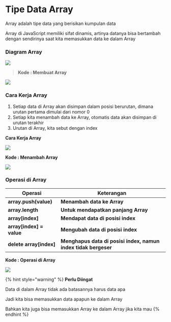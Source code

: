 # Tipe Data Array

Array adalah tipe data yang berisikan kumpulan data

Array di JavaScript memiliki sifat dinamis, artinya datanya bisa bertambah dengan sendirinya saat kita memasukkan data ke dalam Array

### **Diagram Array**

![](https://lh3.googleusercontent.com/dZ7WbflDc7uuSmiExGHllAqbgDudDTMMCk-mABwzRxjYNza1eMAq\_b3\_48xfgzU8GX-FefwQhqwe3KHsXkWGML7YtW6AxWVOU2t0f5zKy5kZhcwJt0Vkz\_xfErQEDdeIcuEBxdi7tYhLeRjz34X4Ew)

> **Kode : Membuat Array**
>
>

![](https://lh4.googleusercontent.com/ELPx-ZVIYDmKdUdKQtGghjfZG01yQst1r337h9luzh-MagBpyNNguoSnkOn5hbZ\_xxm9v0KRM9PQaTWaDLnF1vL56H8Jwr2XCQgE5w9qp9-lEJxHysOKfsbY9Kv-C1fHUQ0C0zNHe21zpxvU1KKZSg)

### **Cara Kerja Array**

1. Setiap data di Array akan disimpan dalam posisi berurutan, dimana urutan pertama dimulai dari nomor 0
2. Setiap kita menambah data ke Array, otomatis data akan disimpan di urutan terakhir
3. Urutan di Array, kita sebut dengan index

**Cara Kerja Array**

![](https://lh5.googleusercontent.com/z1mFvj9NOtrvLJoTGFMFEf6WOskqdD4Yl0T2C6Vn\_TIMumFaYQs9zXbkOY710kWSAg8VJ1RTsBPfW5\_IupInvH\_w1nVtvDzHqgTmC6SB7m\_CBdpsu4wMnsDoiGFUVUpfR7EZ8XvSOvpsQBPDh3AP-g)

**Kode : Menambah Array**

![](https://lh4.googleusercontent.com/pmMhPVA4mQVM7p\_esuY7y88gtLuXsPFHzRU8JS6OmuqhOGyqR7QMCRmNZxVueqpjYmHrqzC5vKMYOXoZt-hKt0Rr9-O33nbNH2aK1uTVLA-0tB7pdJuYViCsMpdI9VVrPdieu4V03iYjckzHNLSnYA)

### **Operasi di Array**

| Operasi                   | Keterangan                                                     |
| ------------------------- | -------------------------------------------------------------- |
| **array.push(value)**     | **Menambah data ke Array**                                     |
| **array.length**          | **Untuk mendapatkan panjang Array**                            |
| **array\[index]**         | **Mendapat data di posisi index**                              |
| **array\[index] = value** | **Mengubah data di posisi index**                              |
| **delete array\[index]**  | **Menghapus data di posisi index, namun index tidak bergeser** |

**Kode : Operasi di Array**

![](https://lh3.googleusercontent.com/qdPI8gZ7ekX0Me0E7onyUs-WIGI6uDolqA21BdzHSxa\_EDa4BYCmxmL9Cg5idw5qMfqefkdOB-FJJU8rJRYi\_mlPtA9czliJt8kfes9F4tYgssVxFzW9GOWk0e6pJ\_ecX2RRORzDmB9EO0owONclUg)

{% hint style="warning" %}
**Perlu Diingat**

Data di dalam Array tidak ada batasannya harus data apa

Jadi kita bisa memasukkan data apapun ke dalam Array

Bahkan kita juga bisa memasukkan Array ke dalam Array jika kita mau
{% endhint %}
